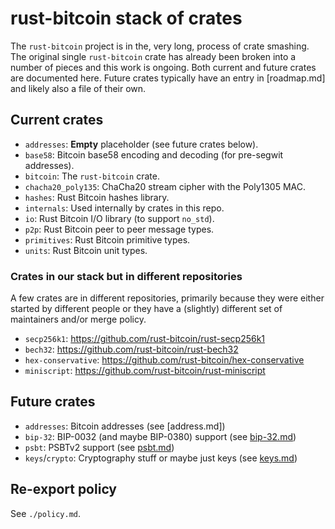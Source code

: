 # rust-bitcoin stack of crates

The `rust-bitcoin` project is in the, very long, process of crate
smashing. The original single `rust-bitcoin` crate has already been
broken into a number of pieces and this work is ongoing. Both current
and future crates are documented here. Future crates typically have an
entry in [roadmap.md] and likely also a file of their own.

## Current crates

- `addresses`: **Empty** placeholder (see future crates below).
- `base58`: Bitcoin base58 encoding and decoding (for pre-segwit addresses).
- `bitcoin`: The `rust-bitcoin` crate.
- `chacha20_poly135`: ChaCha20 stream cipher with the Poly1305 MAC.
- `hashes`: Rust Bitcoin hashes library.
- `internals`: Used internally by crates in this repo.
- `io`: Rust Bitcoin I/O library (to support `no_std`).
- `p2p`: Rust Bitcoin peer to peer message types.
- `primitives`: Rust Bitcoin primitive types.
- `units`: Rust Bitcoin unit types.

### Crates in our stack but in different repositories

A few crates are in different repositories, primarily because they were either started by different
people or they have a (slightly) different set of maintainers and/or merge policy.

- `secp256k1`: https://github.com/rust-bitcoin/rust-secp256k1
- `bech32`: https://github.com/rust-bitcoin/rust-bech32
- `hex-conservative`: https://github.com/rust-bitcoin/hex-conservative
- `miniscript`: https://github.com/rust-bitcoin/rust-miniscript

## Future crates

- `addresses`: Bitcoin addresses (see [address.md])
- `bip-32`: BIP-0032 (and maybe BIP-0380) support (see [bip-32.md])
- `psbt`: PSBTv2 support (see [psbt.md])
- `keys`/`crypto`: Cryptography stuff or maybe just keys (see [keys.md])

## Re-export policy

See `./policy.md`.

[addresses.md]: ./addresses.md
[bip-32.md]: ./bip-32.md
[keys.md]: ./keys.md
[psbt.md]: ./psbt.md
